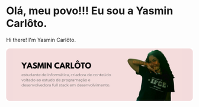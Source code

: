 <h1>Olá, meu povo!!! Eu sou a Yasmin Carlôto.</h1>
<p>Hi there! I'm Yasmin Carlôto.</p>

<img src="https://github.com/Carloto11/Carloto11/blob/main/YC1.png"/>
